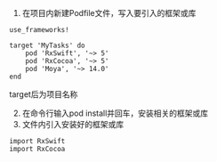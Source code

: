 1. 在项目内新建Podfile文件，写入要引入的框架或库

```
use_frameworks!

target 'MyTasks' do
    pod 'RxSwift', '~> 5'
    pod 'RxCocoa', '~> 5'
    pod 'Moya', '~> 14.0'
end
```

target后为项目名称

2. 在命令行输入pod install并回车，安装相关的框架或库
3. 文件内引入安装好的框架或库

```
import RxSwift
import RxCocoa
```

